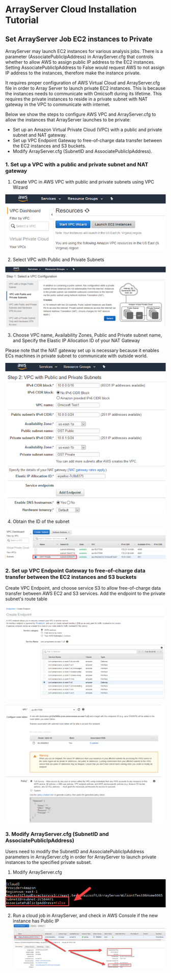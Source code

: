 # ArrayServer Cloud Installation Tutorial

## Set ArrayServer Job EC2 instances to Private
ArrayServer may launch EC2 instances for various analysis jobs. There is a parameter (AssociatePublicIpAddress) in ArrayServer.cfg that controls whether to allow AWS to assign public IP address to the EC2 instances. Setting AssociatePublicIpAddress to False would request AWS to not assign IP address to the instances, therefore make the instance private.

It requires proper configuration of AWS Virtual Cloud and ArrayServer.cfg file in order to Array Server to launch private EC2 instances. This is because the instances needs to communicate with Omicsoft during its lifetime. This requires the private instances to reside in a private subnet with NAT gateway in the VPC to communicate with internet.

Below we show the steps to configure AWS VPC and ArrayServer.cfg to allow the instances that ArrayServer launches to be private:

  * Set up an Amazon Virtual Private Cloud (VPC) with a public and private subnet and NAT gateway.
  * Set up VPC Endpoint Gateway to free-of-charge data transfer between the EC2 instances and S3 buckets.
  * Modify ArrayServer.cfg (SubnetID and AssociatePublicIpAddress).

### 1. Set up a VPC with a public and private subnet and NAT gateway

 1. Create VPC in AWS VPC with public and private subnets using VPC Wizard

  ![VpcWizard](./images/VpcWizard.png)

 2. Select VPC with Public and Private Subnets

  ![SelectVpcConfig](./images/SelectVpcConfig.png)

 3. Choose VPC name, Availability Zones, Public and Private subnet name, and Specify the Elastic IP Allocation ID of your NAT Gateway

 Please note that the NAT gateway set up is necessary because it enables ECs machines in private subnet to communicate with outside world.

  ![SetVpcCIDR](./images/SetVpcCIDR.png)

 4. Obtain the ID of the subnet

  ![ObtainSubnetID](./images/ObtainSubnetID.png)


### 2. Set up VPC Endpoint Gateway to free-of-charge data transfer between the EC2 instances and S3 buckets

Create VPC Endpoint, and choose service S3 to allow free-of-charge data transfer between AWS EC2 and S3 services. Add the endpoint to the private subnet's route table

  ![CreateEndpoint](./images/CreateEndPoint_ChooseServiceName.png)

  ![AddEndpointInRouteTable](./images/CreateEndPoint_ConfigureRouteTable.png)

### 3. Modify ArrayServer.cfg (SubnetID and AssociatePublicIpAddress)

Users need to modify the SubnetID and AssociatePublicIpAddress parameters in ArrayServer.cfg in order for ArrayServer to launch private instances to the specified private subset.

1.    Modify ArrayServer.cfg

  ![ArrayServerCfg](./images/ArrayServerCfg.png)

2.    Run a cloud job in ArrayServer, and check in AWS Console if the new instance has Public IP
  ![InstanceNoIp](./images/InstanceNoIp.png)
